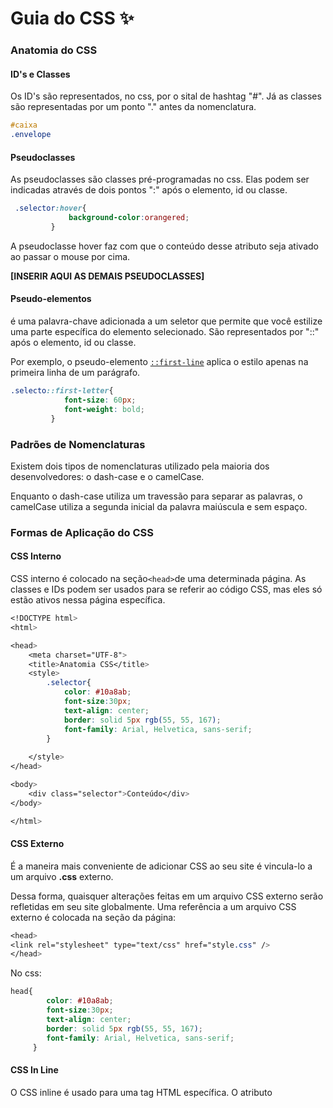 # Guia do CSS ✨



### Anatomia do CSS

#### ID's e Classes

Os ID's são representados, no css, por o sital de hashtag "#". Já as classes são representadas por um ponto "." antes da nomenclatura.

~~~~css
#caixa
.envelope
~~~~



#### Pseudoclasses

As pseudoclasses são classes pré-programadas no css. Elas podem ser indicadas através de dois pontos ":" após o elemento, id ou classe.

~~~~css
 .selector:hover{
             background-color:orangered;
         }
~~~~

A pseudoclasse hover faz com que o conteúdo desse atributo seja ativado ao passar o mouse por cima.



**[INSERIR AQUI AS DEMAIS PSEUDOCLASSES]**



#### Pseudo-elementos

é uma palavra-chave adicionada a um seletor que permite que você estilize uma parte específica do elemento selecionado. São representados por "::" após o elemento, id ou classe.

Por exemplo, o pseudo-elemento [`::first-line`](https://developer.mozilla.org/pt-BR/docs/Web/CSS/::first-line) aplica o estilo apenas na primeira linha de um parágrafo.

~~~~css
.selecto::first-letter{
            font-size: 60px;
            font-weight: bold;
         }
~~~~



### Padrões de Nomenclaturas

Existem dois tipos de nomenclaturas utilizado pela maioria dos desenvolvedores: o dash-case e o camelCase. 

Enquanto o dash-case utiliza um travessão para separar as palavras, o camelCase utiliza a segunda inicial da palavra maiúscula e sem espaço.





### Formas de Aplicação do CSS

#### CSS Interno

CSS interno é colocado na seção` <head> `de uma determinada página. As classes e IDs podem ser usados para se referir ao código CSS, mas eles só estão ativos nessa página específica. 



~~~~css
<!DOCTYPE html>
<html>

<head>
    <meta charset="UTF-8">
    <title>Anatomia CSS</title>
    <style>
        .selector{
            color: #10a8ab;
            font-size:30px;
            text-align: center;
            border: solid 5px rgb(55, 55, 167);
            font-family: Arial, Helvetica, sans-serif;
        }
        
    </style>
</head>

<body>
    <div class="selector">Conteúdo</div>
</body>

</html>
~~~~



#### CSS Externo

É a maneira mais conveniente de adicionar CSS ao seu site é vincula-lo a um arquivo **.css** externo.

Dessa forma, quaisquer alterações feitas em um arquivo CSS externo serão refletidas em seu site globalmente. Uma referência a um arquivo CSS externo é colocada na seção <head> da página:

~~~~css
<head>
<link rel="stylesheet" type="text/css" href="style.css" />
</head>
~~~~

No css:

~~~css
head{
        color: #10a8ab;
        font-size:30px;
        text-align: center;
        border: solid 5px rgb(55, 55, 167);
        font-family: Arial, Helvetica, sans-serif;
     }
~~~



#### CSS In Line

O CSS inline é usado para uma tag HTML específica. O atributo <style> é usado para formatar uma tag HTML específica. Usar CSS desta forma não é recomendado, pois cada tag HTML precisa ser denominada individualmente.

~~~~css
<!DOCTYPE html>
<html>
<body style="background-color:black;">

<h1 style="color:white;padding:30px;">Hostinger Tutorials</h1>
<p style="color:white;">Something usefull here.</p>

</body>
</html>
~~~~



#### Ordem de priopridade

A ordem de prioridade das formas aplicadas dependem do processamento. Se o CSS interno estiver antes da chamada do CSS externo, obviamente o CSS interno será predominante na página.

Já o CSS In Line tem preferência sobre todas as outras formas de estilo, contudo não é uma boa prática.



Fonte: https://www.hostinger.com.br/tutoriais/diferenca-entre-estilos-css/



### Seletores

| Seletor          | Descrição                                                    |
| ---------------- | ------------------------------------------------------------ |
| *                | Seletor universal. Aplica em todos os elementos de uma página |
| elem             | Elemento do HTML                                             |
| .class           | Classes que geralmente são utilizadas em mais de um elemento do HTML |
| #id              | Id que geralmente são utilizados em apenas um elemento do HTML |
| [atrib]          | Todos os atributos                                           |
| :pseudo-class    | classes pré-programadas                                      |
| :pseudo-elements | Elementos pré-programados                                    |



### Combinação de seletores

É possível utilizar mais de um seletor, que faça parte do mesmo grupo, para um conjunto de estilização.

| Combinação | Descrição                                      |
| ---------- | ---------------------------------------------- |
| div + p    | Adjacent sibling                               |
| div > p    | Child                                          |
| div ~ p    | General sibling                                |
| div p      | Descendent                                     |
| div,p      | Mesmo consjunto de css para mais de um seletor |



### Exemplo Prático



#### Adjacent sibling

~~~~css
<ol id='aprovados' class='tag'>
    <li>Maria</li> 
    <li>Pedro</li>
    <li>Ana</li>
</ol>
~~~~

Maria e Pedro são irmãos adjacentes, pois estão um ao lado do outro. 



#### General sibling

Já Ana não é irmã adjacente de Pedro, mas ainda sim é irmã de todos os elementos.

~~~~css
<ol id='aprovados' class='tag'>
    <li>Maria</li> 
    <li>Pedro</li>
    <li>Ana</li>
</ol>
~~~~



#### Child

Paulo é filho direto de Ricardo, mas Bia não.

~~~~css
  <divclass='Ricardo'>
                <div class="Paulo">
                    <section class='Bia'>
                        <span class='tag'>1</span>
                        <p class='tag'>2</p>
                        <span class='tag'>3</span>
                    </section>
                </div>
~~~~



#### Descendent

div p: irá considerar todos os elementos p dentro da div

~~~~css
<div id='aninhado' class='tag'>
          <div class="tag">
              <section class='tag'>
                 <span class='tag'>1</span>
                    <p class='tag'>2</p>
                 <span class='tag'>3</span>
              </section>
          </div>
~~~~



**Exemplo:**

Para deixar uma lista zebrada, basta utilizar a pseudo-classe com a propriedade nth-child(odd):

~~~~css
       section > :nth-child(odd){
            columns: #10a8ab;
            background-color:#f77;
        }

~~~~

No caso acima os elementos dentro do section ficarão com uma cor sim e uma cor não.



### Especificidades CSS

**Ordem de prioridade das regras:**

1. Regra com !important (não recomendado)
2. Seletores mais específicos
3. Última regra processada (em casos de empate)



Exemplo prático:

~~~~css
        p{
            background-color: #aaaa
        }
        .observacao{
            background-color:#5f5;
            border: dashed 5px;
            padding: 20px;
            font-size: 40px;

        }

        p .observacao{
            padding: 5px 60px;
        }
~~~~

No caso acima, o elemento elencado com a classe terá prioridade em relação aos demais.

Em casos de mais de um !important para o mesmo elemento, o último inserido é o que será considerado.



**Ordem de prioridade em relação à aplicação do CSS:**

1. Inline
2. ID
3. Classe, Pseudo-Classe, atributo
4. Elemento, Pseudo-Elementos



### Box-model #01



- Margin: espaçamento entre a borda do elemento e os conteúdos externos

- Paddding: espaçamento entre a bora do elemento e os conteúdos internos

<a href="https://imgur.com/BPCP1Re"><img src="https://i.imgur.com/BPCP1Re.png" title="source: imgur.com" /></a>



### Formas de definir o margin e o padding



#### Forma específica

~~~~css
margin-top: 30px; (cima)
margin-right: 30px; (direita)
margin-bottom: 30px; (baixo)
margin-left: 30px; (esquerda)

~~~~

#### Forma resumida

~~~~css
margin: 30px /*Todos os lados terão 30px*/
margin: 30px /*top/bottom*/ 20px /*right/left*/
margin: 30px/*top*/ 20px /*right e left*/ 10px/*bottom*/
margin: 30px 30px 30px 30px /*top, right, bottom, left; sentido horário*/

~~~~



### Margin-collapse

Esse problema acontece quando um elemento sobrepõe o outro, ignorando propriedades como margin e padding.

Elementos vazios não geram nenhum tipo de influência e sempre estarão e collapse.



Para evitar, basta algumas das seguintes propriedades:

- Float: left / righ
- position: absolute
- display: inline-block



### Propriedade Display



| Propriedade  | Descrição                                                    |
| ------------ | ------------------------------------------------------------ |
| block        | Cada elemento será posicionado em uma única linha            |
| inline       | Todos os elementos serão posicionados na mesma linha. width e height não são considerados. Necessário utilizar o pading para alterar os tamanhos. |
| inline-block | Todos os elementos também serão posicionados na mesma linha, porém width e height serão considerados. |



Exemplo:

~~~~css
ul,li{
    display: inline-block;
}
~~~~



Ao utilizar a prorpiedade inline-block, é provável que haja um espaçamento entre os elementos. Esses espaçamentos podem ser resolvidos com algumas gambiarras.

Método 1: 

```
font-size: 0;
```

Outros métodos: 

https://stackoverflow.com/questions/5078239/how-do-i-remove-the-space-between-inline-inline-block-elements



### Altura e Largura

Por padrão, o HTML e o body ocupam toda a largura da tela mas a altura não. Para alterar a altura do documento, é necessário especificar o tamanho. A altura considera apenas o elementos contidos na página.

Elementos inline altura e largura são desconsideradas (por exemplo, a tag span).



### Box-sizing

A propriedade CSS box-sizing é utilizada para alterar a propriedade padrão da box model, usada para calcular larguras (widths) e alturas (heights) dos elementos. É possível usar essa propriedade para emular o comportamento dos navegadores (browsers) que não suportam corretamente a especificação da propriedade CSS box model.

| Propriedade             | Descrição                                                    |
| ----------------------- | ------------------------------------------------------------ |
| box-sizing: content-box | As propriedades [`width`](https://developer.mozilla.org/pt-BR/docs/Web/CSS/width) (largura) e [`height`](https://developer.mozilla.org/pt-BR/docs/Web/CSS/height) (altura) são medidas incluindo só o conteúdo, mas não o padding, border ou margin |
| box-sizing: border-box  | As propriedades de largura ([`width`](https://developer.mozilla.org/pt-BR/docs/Web/CSS/width)) e de altura ([`height`](https://developer.mozilla.org/pt-BR/docs/Web/CSS/height)) incluem o tamanho padding size e a propriedade border, mas não incluem a propriedade margin. |



### Overflow

A propriedade `overflow` especifica quando o conteúdo de um elemento de nível de bloco deve ser cortado, exibido com barras de rolagem ou se transborda do elemento.

~~~~css
overflow:  visible | hidden | scroll | auto | inherit
~~~~



| Propriedade | Descrição                                                    |
| ----------- | ------------------------------------------------------------ |
| visible     | Valor padrão. O conteúdo não é cortado e pode ser renderizado para fora da caixa de conteúdo. |
| hidden      | O conteúdo é cortado e nenhuma barra de rolagem é exibida.   |
| scroll      | O conteúdo é acessível através de barras de rolagem que são exibidas mesmo que o conteúdo não precise. Isso evita o problema de barras de rolagem aparecendo e desaparecendo quando o conteúdo é dinâmico. Impressoras podem imprimir o conteúdo vazado |
| auto        | Depende do navegador utilizado. Navegadores desktop como o Firefox geralmente exibem barras de rolagem apenas quando necessário |



### Float

Determina que um elemento deve ser retirado do seu fluxo normal e colocado ao longo do lado direito ou esquerdo do seu containêr, onde textos  e elementos em linha irão se posicionar ao seu redor.

Um elemento flutuante é um tipo de elemento cujo valor de `float `é diferente de `none.`



| Propriedade  | Descrição                                                    |
| ------------ | ------------------------------------------------------------ |
| left         | elemento deve flutuar à esquerda do bloco.                   |
| right        | elemento deve flutuar à direita do bloco                     |
| none         | É uma palavra-chave que indica que o elemento não deve flutuar. |
| inline-start | É uma palavra-chave que indica que o elemento deve flutuar no lado inicial do seu bloco, ou seja, o lado esquerdo em scripts `ltr` e no direito em scripts `rtl`. |
| inline-end   | É uma palavra-chave que indica que o elemento deve flutuar no lado final do seu bloco, ou seja, o lado direito em scripts `ltr` e no esquerdo em scripts `rtl`. |



### Clear

Especifica se um elemento pode ter elementos [flutuantes](https://developer.mozilla.org/en-US/docs/CSS/float) ao seu lado ou se devem ser movidos para abaixo dele (clear). Essa propriedade se aplica à elementos flutuantes ou não flutuantes. 



| Propriedade  | Descrição                                                    |
| ------------ | ------------------------------------------------------------ |
| none         | o elemento não foi movido para baixo para limpar os elementos flutuantes anteriores. |
| left         | o elemento foi movido para baixo para limpar os últimos flutuantes da esquerda. |
| right        | o elemento foi movido para baixo para liberar os últimos elementos flutuantes. |
| both         | o elemento será movido para baixo para limpar os elementos flutuantes do lado esquerdo e direito. |
| inline-start | o elemento será movido para baixo para limpar os elementos flutuantes no lado inicial de seu bloco, ou seja, os da esquerda flutuam nos scripts de ltr e os da direita nos scripts de rtl |
| inline-end   | o elemento será movido para baixo para limpar os flutuantes no final de seu bloco, os da direita nos scripts de ltr e os flutuantes da esquerda nos scripts de rtl. |



### Cores

- HSL Calculator: https://www.w3schools.com/colors/colors_hsl.asp

- Site para paletas de cores: https://coolors.co/c5afa4-cc7e85-cf4d6f-a36d90-76818e





~~~~css
body{
    background-color: green;
    background-color: #00ff00;
    background-color: rgb(55,110,220);
    background-color: rgb(55,110,220, 1.0); /*o último valor representa a transparência*/    
}
~~~~



### Unidades de dimensões



#### Absolutos

- px
- cm
- mm
- ...



#### Viewport

Uma viewport representa uma área poligonal (normalmente retangular) que está sendo exibida no momento. Em termos de navegador web, se refere a parte do documento que é exibida na janela (ou tela, se o documento estiver exibido em modo tela-cheia). Conteúdos fora da viewport não são visíveis na janela/tela até que seja rolado para sua área de visualização.



- vh
- vw
- vmin
- vmax



#### Font

- rem

- em



### Texto



#### Famílias

~~~~css
font-family: monospace;
font-family: georgia, serif;
font-family: verdana, sans-serif;
font-family: 'Indie Flower',cursive;
~~~~



#### Tamanhos padrões

~~~~~css
font-size: 1em;
font-size: 100%;
font-size: 16px;
font-size: 12pt;
~~~~~



#### Tamanhos absolutos

~~~~css
font-size: 100px; Tamanho do pixel da tela
font-size: 27pt; Pontos
font-size: lin; Polegadas
~~~~



#### Peso

~~~~css
font-weight: 100;
font-style: italic;
text-transform: uppercase; 
text-decoration: overline; 
word-spacing: 10px;
latter-spacing: 20px;
line-height: 2.5em;
text-align: center
~~~~

Obs: verificar as propriedades disponíveis



#### Exemplo prático

Criar um botão estilizado que possua um efeito ao clicar.

~~~~css
.botao{
    font-size:28px;
    text-decoration: none;
    padding: 10px 30px;
    border-radius: 25px;
}

.destaque{
    color: #ffff;
    background: tomato;
    box-shadow: 2px 2px 1px 1px #000;
}

.destaque:active{
	box-shadow: none;
}


~~~~



### Position

Define como um elemento pode ser posicionado (renderizado) no documento (página). Essa propriedade (**`position`**) pode ser acompanhada de outras, tais como, [`top`](https://developer.mozilla.org/pt-BR/docs/Web/CSS/top), [`right`](https://developer.mozilla.org/pt-BR/docs/Web/CSS/right), [`bottom`](https://developer.mozilla.org/pt-BR/docs/Web/CSS/bottom), and [`left`](https://developer.mozilla.org/pt-BR/docs/Web/CSS/left), que determinam como ficará a localização final do objeto, permitindo seu deslocamento, como será apresentado adiante.



| Valor    | Descrição                                                    |
| -------- | ------------------------------------------------------------ |
| static   | O elemento é posicionado de acordo com o fluxo normal do documento. A top, right, bottom, left, e z-indexpropriedades têm nenhum efeito . Este é o valor padrão |
| relative | O elemento é posicionado de acordo com o fluxo normal do documento, e, em seguida, deslocado em relação à própria base nos valores de top, right, bottom, e left. O deslocamento não afeta a posição de nenhum outro elemento; assim, o espaço dado para o elemento no layout da página é o mesmo como se a posição fosse static. |
| absolute | O elemento é removido do fluxo normal de documentos e nenhum espaço é criado para o elemento no layout da página. Ele é posicionado em relação ao seu ancestral mais próximo posicionado, se houver; caso contrário, ele é colocado em relação ao bloco inicial . A sua posição final é determinada pelos valores de top, right, bottom, e left. |
| fixed    | O elemento é removido do fluxo normal de documentos e nenhum espaço é criado para o elemento no layout da página. |
| sticky   | O elemento é posicionado de acordo com o fluxo normal do documento, e, em seguida, deslocada em relação ao seu antepassado rolagem mais próxima e contendo bloco (antepassado de nível de bloqueio mais próxima), incluindo elementos relacionados com a tabela, com base nos valores de top, right, bottom, e left. O deslocamento não afeta a posição de nenhum outro elemento. |



### Media Query

Define as orientações dos elementos, seja retrato ou paisagem, além de deixar o site responsivo.



~~~~css
div{
    font-size: 40px;
    margin: 20px;
    padding: 20px;
    background-color: coral;
    border: solid 5px;
    display: none;
}
/*CRITÉRIO PARA APLICAR OU NÃO O MEDIA QUERY*/

/*Se a largura do elemento for igual ou menor a 600px, a classe será aplicada*/
@media(max-width: 600px){
    .muito-pequeno{ display: block}
}

/*Se a orientação for do tipo portrait (retrato), a classe será aplicada*/
@media (max-width: 1000px), (orientation:portrait) {
    .pequeno-retrato{display:block;}
    
}
/*Se a orientação for do tipo landscape(paisagem), a classe será aplicada*/
@media (max-width: 1000px), (orientation:landscape) {
    .pequeno-retrato{display:block;}
    
}

/*Irá aplicar a classe no intervalo de 500px e 1000px*/
@media(min-width: 500px) and (max-width: 1000px){
    .intervalo {display:block;}
}
 

~~~~



### Flex Box

![Flex Box](https://css-tricks.com/wp-content/uploads/2018/11/00-basic-terminology.svg)



#### Flex Direction

Define como os itens flexíveis são colocados no contêiner flexível, definindo o eixo principal e a direção (normal ou invertido).



~~~~css
flex-direction: row;
~~~~

<a href="https://imgur.com/wGsUzGu"><img src="https://i.imgur.com/wGsUzGu.png" title="source: imgur.com" /></a>

~~~~css
flex-direction: row-reverse;
~~~~

<a href="https://imgur.com/Wg94Per"><img src="https://i.imgur.com/Wg94Per.png" title="source: imgur.com" /></a>

~~~~css
flex-direction: column;
~~~~

<a href="https://imgur.com/Ch5MEwy"><img src="https://i.imgur.com/Ch5MEwy.png" title="source: imgur.com" /></a>

~~~~css
flex-direction: column-reverse;
~~~~

<a href="https://imgur.com/JO75o6r"><img src="https://i.imgur.com/JO75o6r.png" title="source: imgur.com" /></a>





#### Flex-wrap

Define se os itens flexíveis são forçados a ficarem na mesma linha ou se podem ser quebradas em varias linhas. Se o argumento for valido, ele define a direção em que as linhas são empilhadas.



~~~~css
flex-wrap: nowrap;
~~~~

<a href="https://imgur.com/KeXCfGp"><img src="https://i.imgur.com/KeXCfGp.png" title="source: imgur.com" /></a>

~~~~css
flex-wrap: wrap;
~~~~

<a href="https://imgur.com/xfTvRks"><img src="https://i.imgur.com/xfTvRks.png" title="source: imgur.com" /></a>

~~~~css
flex-wrap: wrap-reverse;
~~~~

<a href="https://imgur.com/iOQwEOs"><img src="https://i.imgur.com/iOQwEOs.png" title="source: imgur.com" /></a>



#### Justify-content

Define como o navegador distribui o espaço entre e ao redor dos itens de conteúdo ao longo do [eixo principal](https://developer.mozilla.org/en-US/docs/Glossary/Main_Axis) de um contêiner flexível e do eixo embutido de um contêiner de grade.

~~~~css
justify-content: start;
~~~~

<a href="https://imgur.com/Vrpf0MV"><img src="https://i.imgur.com/Vrpf0MV.png" title="source: imgur.com" /></a>

~~~~css
justify-content: center;
~~~~

<a href="https://imgur.com/5vO8TBw"><img src="https://i.imgur.com/5vO8TBw.png" title="source: imgur.com" /></a>

~~~~css
justify-content: space-between;
~~~~

<a href="https://imgur.com/fznkXWZ"><img src="https://i.imgur.com/fznkXWZ.png" title="source: imgur.com" /></a>

~~~~css
justify-content: space-around;
~~~~

<a href="https://imgur.com/UWCuZ2B"><img src="https://i.imgur.com/UWCuZ2B.png" title="source: imgur.com" /></a>

~~~~css
justify-content: space-evenly;
~~~~

<a href="https://imgur.com/NdPxilJ"><img src="https://i.imgur.com/NdPxilJ.png" title="source: imgur.com" /></a>



#### Flex-flow

É uma junção das propriedades flex-direction e flex-wrap.

~~~~css
flex-flow: row;
flex-flow: row-reverse;
flex-flow: column;
flex-flow: column-reverse;

flex-flow: nowrap;
flex-flow: wrap;
flex-flow: wrap-reverse;

flex-flow: row nowrap;
flex-flow: column wrap;
flex-flow: column-reverse wrap-reverse;

flex-flow: inherit;
flex-flow: initial;
flex-flow: unset;
~~~~

Consulte [`flex-direction`](https://developer.mozilla.org/pt-BR/docs/Web/CSS/flex-direction) e [`flex-wrap`](https://developer.mozilla.org/pt-BR/docs/Web/CSS/flex-wrap) para ver os detalhes sobre os valores.



#### Align-content

Define a distribuição entre e ao redor dos items do conteúdo do eixo transversal de uma flexbox ou do eixo de bloco de uma grid.

~~~~css
align-content: start;
~~~~

<a href="https://imgur.com/FvCR41B"><img src="https://i.imgur.com/FvCR41B.png" title="source: imgur.com" /></a>

~~~~css
align-content: center;
~~~~

<a href="https://imgur.com/RVXzZNY"><img src="https://i.imgur.com/RVXzZNY.png" title="source: imgur.com" /></a>

~~~~css
align-content: space-between;
~~~~

<a href="https://imgur.com/zT9QiC7"><img src="https://i.imgur.com/zT9QiC7.png" title="source: imgur.com" /></a>

~~~~css
align-content: space-around;
~~~~

<a href="https://imgur.com/KzcJG7O"><img src="https://i.imgur.com/KzcJG7O.png" title="source: imgur.com" /></a>



#### Align-items

Estabelece o valor align-self em todos filhos diretos como um grupo. A propriedade align-self estabelece o alinhamento de um certo item dentro do bloco que o contém. Em Flexbox ele controla o alinhamento dos itens em Cross Axis, enquanto que no Grid Layout, controla o alinhamento dos itens no Eixo de Bloco dentro de sua  grid área.



~~~~css
align-items: stretch;
~~~~

<a href="https://imgur.com/cXvJUIT"><img src="https://i.imgur.com/cXvJUIT.png" title="source: imgur.com" /></a>

~~~~css
align-items: center;
~~~~

<a href="https://imgur.com/l0dx40y"><img src="https://i.imgur.com/l0dx40y.png" title="source: imgur.com" /></a>

~~~~css
align-items: start;
~~~~

<a href="https://imgur.com/QcfmUxG"><img src="https://i.imgur.com/QcfmUxG.png" title="source: imgur.com" /></a>

~~~~css
align-items: end;
~~~~

<a href="https://imgur.com/Q8Ko6qv"><img src="https://i.imgur.com/Q8Ko6qv.png" title="source: imgur.com" /></a>



####  Exemplo Prático Flex-box #1



~~~~css
div {
    border: solid 5px dodgerblue;
    font-size: 40px.
}

.flex-container div{
    box-sizing: border-box;
}

.flex-container{
    display: flex; /*vai deixar os elemwentos do container um ao lado do outro*/
    height: 300px;
    width: 600px;
}

/*alteração no 3 elemento do container*/
.flex-container div:nth-child(3){
    background-color; indianred;
    order: 1; /*manipula a ordem dos elementos. Vai passar a ter uma ordem maior que os demais elementos. Logo, passará a ser o ultimo elemento da lista e será exibido por útimo*/
  	order: 0;/*Passa a ser o último elemento da lista*/
    order: -1; /*passa a ser o primeiro elemento da lista*/
    align-self: center; /*alinhado ao centro*/
    align-self: flex-end; /*alinhado no final*/
    align-self: flex-start; /*alinhado no começo*/
    align-self: stretch;/*valor default*/
    
}
.flex-conatiner div{ /*vai para todas as divs*/
	width: 100px;
    flex-grow: 1; /*todas as divs do container terão peso 1*/  
}

.flex-container div:nth-child(1){
    flex-grow: 2; /*isso fará com que o elemento 1 seja maior devido ao peso, em realção as outras divs*/
}

.flex-container{
    width: 300px;
    flex-shrink: 1;
}
.flex-container div:nth-child(1){
    flex-shrink: 5;
    
}

~~~~











~~~~css

~~~~



~~~~css

~~~~



~~~~css

~~~~



~~~~css

~~~~



~~~~css

~~~~



~~~~css

~~~~



~~~~css

~~~~



~~~~css

~~~~



~~~~css

~~~~



~~~~css

~~~~



~~~~css

~~~~



~~~~css

~~~~



~~~~css

~~~~



~~~~css

~~~~



~~~~css

~~~~



~~~~css

~~~~



~~~~css

~~~~



~~~~css

~~~~



~~~~css

~~~~



~~~~css

~~~~



~~~~css

~~~~





Mais informações sobre CSS: https://developer.mozilla.org/pt-BR/docs/Aprender/Getting_started_with_the_web/CSS_basico

